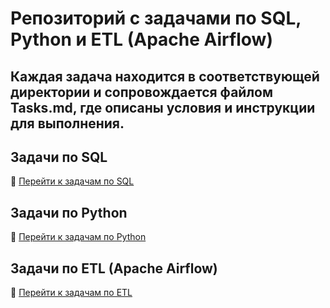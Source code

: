 # Репозиторий с задачами по SQL, Python и ETL (Apache Airflow)
## Каждая задача находится в соответствующей директории и сопровождается файлом Tasks.md, где описаны условия и инструкции для выполнения.


## Задачи по SQL
📄 [Перейти к задачам по SQL](https://github.com/Greenderix/python_tasks/blob/main/sql_task/Tasks.md)

## Задачи по Python
📄 [Перейти к задачам по Python](https://github.com/Greenderix/python_tasks/blob/main/python_task/Tasks.md)

## Задачи по ETL (Apache Airflow)
📄 [Перейти к задачам по ETL](https://github.com/Greenderix/python_tasks/blob/main/etl_airflow_task/Tasks.md)
